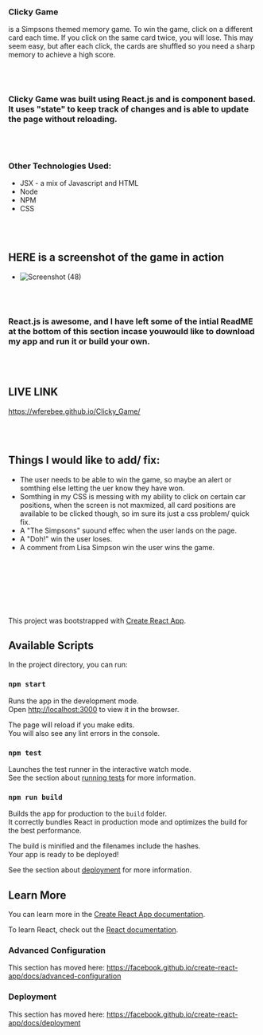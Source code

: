 
### Clicky Game
is a Simpsons themed memory game. To win the game, click on a different card each time. If you click on the same card twice, you will lose. This may seem easy, but after each click, the cards are shuffled so you need a sharp memory to achieve a high score.

<br />
<br />

### Clicky Game was built using React.js and is component based. It uses "state" to keep track of changes and is able to update the page without reloading.

<br />
<br />

### Other Technologies Used:

  * JSX - a mix of Javascript and HTML
  * Node
  * NPM
  * CSS

<br />
<br />

## HERE is a screenshot of the game in action
* ![Screenshot (48)](https://user-images.githubusercontent.com/53095806/71611181-efe97580-2b64-11ea-8321-b423356eeaf3.png)

<br />
<br />

### React.js is awesome, and  I have left some of the intial ReadME at the bottom of this section incase youwould like to download my app and run it or build your own.

<br />
<br />

## LIVE LINK
https://wferebee.github.io/Clicky_Game/

<br />
<br />

## Things I would like to add/ fix:
 * The user needs to be able to win the game, so maybe an alert or somthing else letting the uer know they have won.
 * Somthing in my CSS is messing with my ability to click on certain car positions, when the screen is not maxmized, all card positions are available to be clicked though, so im sure its just a css problem/ quick fix.
 * A "The Simpsons" suound effec when the user lands on the page.
 * A "Doh!" win the user loses.
 * A comment from Lisa Simpson win the user wins the game.

<br />
<br />
<br />
<br />
<br />
<br />


This project was bootstrapped with [Create React App](https://github.com/facebook/create-react-app).

## Available Scripts

In the project directory, you can run:

### `npm start`

Runs the app in the development mode.<br />
Open [http://localhost:3000](http://localhost:3000) to view it in the browser.

The page will reload if you make edits.<br />
You will also see any lint errors in the console.

### `npm test`

Launches the test runner in the interactive watch mode.<br />
See the section about [running tests](https://facebook.github.io/create-react-app/docs/running-tests) for more information.

### `npm run build`

Builds the app for production to the `build` folder.<br />
It correctly bundles React in production mode and optimizes the build for the best performance.

The build is minified and the filenames include the hashes.<br />
Your app is ready to be deployed!

See the section about [deployment](https://facebook.github.io/create-react-app/docs/deployment) for more information.


## Learn More

You can learn more in the [Create React App documentation](https://facebook.github.io/create-react-app/docs/getting-started).

To learn React, check out the [React documentation](https://reactjs.org/).


### Advanced Configuration

This section has moved here: https://facebook.github.io/create-react-app/docs/advanced-configuration

### Deployment

This section has moved here: https://facebook.github.io/create-react-app/docs/deployment


